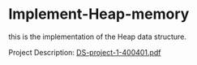 # Implement-Heap-memory
this is the implementation of the Heap data structure.

Project Description:
[DS-project-1-400401.pdf](https://github.com/Soroush-Pasandideh/Implement-Heap-memory/files/12367436/DS-project-1-400401.pdf)
